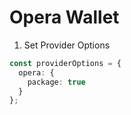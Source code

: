 # Opera Wallet

1. Set Provider Options

```typescript
const providerOptions = {
  opera: {
    package: true
  }
};
```